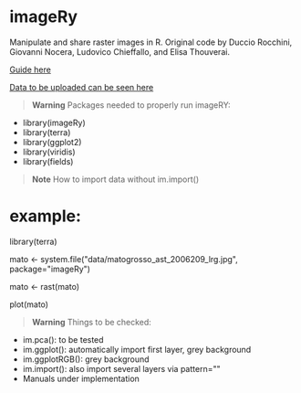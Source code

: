 # imageRy

Manipulate and share raster images in R.
Original code by Duccio Rocchini, Giovanni Nocera, Ludovico Chieffallo, and Elisa Thouverai.

[Guide here](https://htmlpreview.github.io/?https://github.com/ducciorocchini/imageRy/blob/main/imageRy.html)

[Data to be uploaded can be seen here](https://htmlpreview.github.io/?https://github.com/ducciorocchini/imageRy/blob/main/data/descxription.md)

> **Warning**
> Packages needed to properly run imageRY:
+ library(imageRy)
+ library(terra)
+ library(ggplot2)
+ library(viridis)
+ library(fields)

> **Note**
> How to import data without im.import()

# example:

library(terra)

mato <- system.file("data/matogrosso_ast_2006209_lrg.jpg", package="imageRy")

mato <- rast(mato)

plot(mato)

> **Warning** Things to be checked:
+ im.pca(): to be tested
+ im.ggplot(): automatically import first layer, grey background
+ im.ggplotRGB(): grey background
+ im.import(): also import several layers via pattern=""
+ Manuals under implementation


